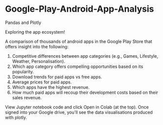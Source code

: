 # Google-Play-Android-App-Analysis

Pandas and Plotly

Exploring the app ecosystem!

A comparison of thousands of android apps in the Google Play Store that offers insight into the following: 

1. Competitive differences between app categories (e.g., Games, Lifestyle, Weather, Personalisation).
2. Which app category offers compelling opportunities based on its popularity.
3. Download trends for paid apps vs free apps.
4. Average prices for paid apps.
5. Which apps have the highest revenue.
6. How much paid apps will recoup their development costs based on their sales revenue.

View Jupyter notebook code and click Open in Colab (at the top).
Once signed into your Google drive, you'll see the data visualisations produced with plotly.
